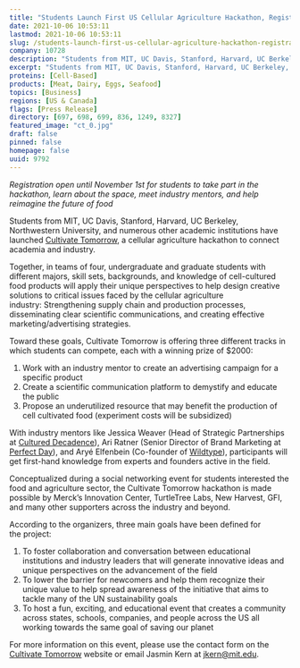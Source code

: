 ```yaml
---
title: "Students Launch First US Cellular Agriculture Hackathon, Registration Open Until Nov. 1"
date: 2021-10-06 10:53:11
lastmod: 2021-10-06 10:53:11
slug: /students-launch-first-us-cellular-agriculture-hackathon-registration-open-until-nov-1
company: 10728
description: "Students from MIT, UC Davis, Stanford, Harvard, UC Berkeley, Northwestern University, and numerous other academic institutions have launched Cultivate Tomorrow, a cellular agriculture hackathon to connect academia with industry."
excerpt: "Students from MIT, UC Davis, Stanford, Harvard, UC Berkeley, Northwestern University, and numerous other academic institutions have launched Cultivate Tomorrow, a cellular agriculture hackathon to connect academia with industry."
proteins: [Cell-Based]
products: [Meat, Dairy, Eggs, Seafood]
topics: [Business]
regions: [US & Canada]
flags: [Press Release]
directory: [697, 698, 699, 836, 1249, 8327]
featured_image: "ct_0.jpg"
draft: false
pinned: false
homepage: false
uuid: 9792
---
```

<p class="text-align-center"><em>Registration open until November 1st for students to take part in the hackathon, learn about the space, meet industry mentors, and help reimagine the future of food  </em></p>

<p>Students from MIT, UC Davis, Stanford, Harvard, UC Berkeley, Northwestern University, and numerous other academic institutions have launched <a href="https://www.cultivate-tmrw.com/">Cultivate Tomorrow</a>, a cellular agriculture hackathon to connect academia and industry.</p>

<p>Together, in teams of four, undergraduate and graduate students with different majors, skill sets, backgrounds, and knowledge of cell-cultured food products will apply their unique perspectives to help design creative solutions to critical issues faced by the cellular agriculture industry: Strengthening supply chain and production processes, disseminating clear scientific communications, and creating effective marketing/advertising strategies.</p>

<p>Toward these goals, Cultivate Tomorrow is offering three different tracks in which students can compete, each with a winning prize of $2000:</p>

<ol>
	<li>Work with an industry mentor to create an advertising campaign for a specific product</li>
	<li>Create a scientific communication platform to demystify and educate the public</li>
	<li>Propose an underutilized resource that may benefit the production of cell cultivated food (experiment costs will be subsidized)</li>
</ol>

<p>With industry mentors like Jessica Weaver (Head of Strategic Partnerships at <a href="https://www.cultureddecadence.com/team">Cultured Decadence</a>), Ari Ratner (Senior Director of Brand Marketing at <a href="https://perfectdayfoods.com/">Perfect Day</a>), and Aryé Elfenbein (Co-founder of <a href="https://www.wildtypefoods.com/">Wildtype</a>), participants will get first-hand knowledge from experts and founders active in the field.</p>

<p>Conceptualized during a social networking event for students interested the food and agriculture sector, the Cultivate Tomorrow hackathon is made possible by Merck’s Innovation Center, TurtleTree Labs, New Harvest, GFI, and many other supporters across the industry and beyond.</p>

<p>According to the organizers, three main goals have been defined for the project:</p>

<ol>
	<li>To foster collaboration and conversation between educational institutions and industry leaders that will generate innovative ideas and unique perspectives on the advancement of the field</li>
	<li>To lower the barrier for newcomers and help them recognize their unique value to help spread awareness of the initiative that aims to tackle many of the UN sustainability goals</li>
	<li>To host a fun, exciting, and educational event that creates a community across states, schools, companies, and people across the US all working towards the same goal of saving our planet</li>
</ol>

<p>For more information on this event, please use the contact form on the <a href="https://www.cultivate-tmrw.com/">Cultivate Tomorrow</a> website or email Jasmin Kern at <a href="mailto:jkern@mit.edu">jkern@mit.edu</a>.</p>
